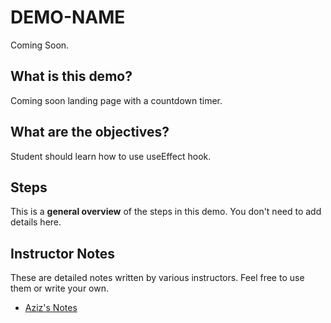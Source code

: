 # DEMO-NAME

Coming Soon.

## What is this demo?

Coming soon landing page with a countdown timer.

## What are the objectives?

Student should learn how to use useEffect hook.

## Steps

This is a **general overview** of the steps in this demo. You don't need to add details here.

## Instructor Notes

These are detailed notes written by various instructors. Feel free to use them or write your own.

- [Aziz's Notes](https://github.com/JoinCODED/DEMO-Template/blob/main/aziz.md)
